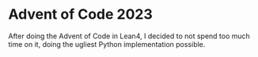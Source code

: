 Advent of Code 2023
===================

After doing the Advent of Code in Lean4, I decided to not spend too much time on it, doing the ugliest Python implementation possible.